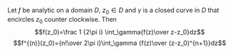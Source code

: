 Let $f$ be analytic on a domain $D$, $z_0\in D$ and $\gamma$ is a closed curve in $D$ that encircles $z_0$ counter clockwise.
Then
$$f(z_0)=\frac 1 {2\pi i} \int_\gamma{f(z)\over z-z_0}dz$$
$$f^{(n)}(z_0)={n!\over 2\pi i}\int_\gamma {f(z)\over (z-z_0)^{n+1}}dz$$
